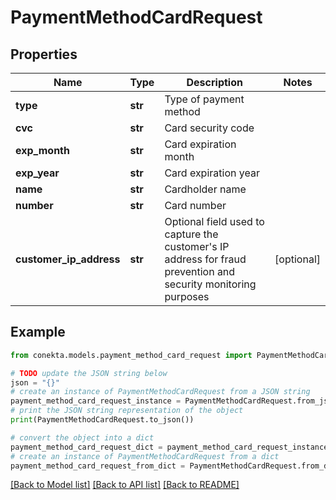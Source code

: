 # PaymentMethodCardRequest


## Properties

Name | Type | Description | Notes
------------ | ------------- | ------------- | -------------
**type** | **str** | Type of payment method | 
**cvc** | **str** | Card security code | 
**exp_month** | **str** | Card expiration month | 
**exp_year** | **str** | Card expiration year | 
**name** | **str** | Cardholder name | 
**number** | **str** | Card number | 
**customer_ip_address** | **str** | Optional field used to capture the customer&#39;s IP address for fraud prevention and security monitoring purposes | [optional] 

## Example

```python
from conekta.models.payment_method_card_request import PaymentMethodCardRequest

# TODO update the JSON string below
json = "{}"
# create an instance of PaymentMethodCardRequest from a JSON string
payment_method_card_request_instance = PaymentMethodCardRequest.from_json(json)
# print the JSON string representation of the object
print(PaymentMethodCardRequest.to_json())

# convert the object into a dict
payment_method_card_request_dict = payment_method_card_request_instance.to_dict()
# create an instance of PaymentMethodCardRequest from a dict
payment_method_card_request_from_dict = PaymentMethodCardRequest.from_dict(payment_method_card_request_dict)
```
[[Back to Model list]](../README.md#documentation-for-models) [[Back to API list]](../README.md#documentation-for-api-endpoints) [[Back to README]](../README.md)


